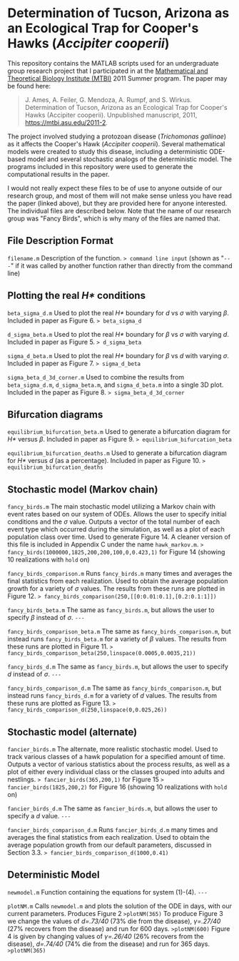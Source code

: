 ﻿# Determination of Tucson, Arizona as an Ecological Trap for Cooper's Hawks (_Accipiter cooperii_)

This repository contains the MATLAB scripts used for an undergraduate group research project that I participated in at the [Mathematical and Theoretical Biology Institute (MTBI)](https://mtbi.asu.edu/) 2011 Summer program. The paper may be found here:

> J. Ames, A. Feiler, G. Mendoza, A. Rumpf, and S. Wirkus. Determination of Tucson, Arizona as an Ecological Trap for Cooper's Hawks (Accipiter cooperii). Unpublished manuscript, 2011, https://mtbi.asu.edu/2011-2.

The project involved studying a protozoan disease (_Trichomonas gallinae_) as it affects the Cooper's Hawk (_Accipiter cooperii_). Several mathematical models were created to study this disease, including a deterministic ODE-based model and several stochastic analogs of the deterministic model. The programs included in this repository were used to generate the computational results in the paper.

I would not really expect these files to be of use to anyone outside of our research group, and most of them will not make sense unless you have read the paper (linked above), but they are provided here for anyone interested. The individual files are described below. Note that the name of our research group was "Fancy Birds", which is why many of the files are named that.

## File Description Format

`filename.m`
Description of the function.
`> command line input` (shown as "`---`" if it was called by another function rather than directly from the command line)

## Plotting the real _H*_ conditions

`beta_sigma_d.m`
Used to plot the real _H*_ boundary for _d_ vs _σ_ with varying _β_. Included in paper as Figure 6.
`> beta_sigma_d`

`d_sigma_beta.m`
Used to plot the real _H*_ boundary for _β_ vs _σ_ with varying _d_. Included in paper as Figure 5.
`> d_sigma_beta`

`sigma_d_beta.m`
Used to plot the real _H*_ boundary for _β_ vs _d_ with varying _σ_. Included in paper as Figure 7.
`> sigma_d_beta`

`sigma_beta_d_3d_corner.m`
Used to combine the results from `beta_sigma_d.m`, `d_sigma_beta.m`, and `sigma_d_beta.m` into a single 3D plot. Included in the paper as Figure 8.
`> sigma_beta_d_3d_corner`

## Bifurcation diagrams

`equilibrium_bifurcation_beta.m`
Used to generate a bifurcation diagram for _H*_ versus _β_. Included in paper as Figure 9.
`> equilibrium_bifurcation_beta`

`equilibrium_bifurcation_deaths.m`
Used to generate a bifurcation diagram for _H*_ versus _d_ (as a percentage). Included in paper as Figure 10.
`> equilibrium_bifurcation_deaths`

## Stochastic model (Markov chain)

`fancy_birds.m`
The main stochastic model utilizing a Markov chain with event rates based on our system of ODEs. Allows the user to specify initial conditions and the _σ_ value. Outputs a vector of the total number of each event type which occurred during the simulation, as well as a plot of each population class over time. Used to generate Figure 14. A cleaner version of this file is included in Appendix C under the name `hawk_markov.m`.
`> fancy_birds(1000000,1825,200,200,100,0,0.423,1)` for Figure 14 (showing 10 realizations with `hold` on)

`fancy_birds_comparison.m`
Runs `fancy_birds.m` many times and averages the final statistics from each realization. Used to obtain the average population growth for a variety of _σ_ values. The results from these runs are plotted in Figure 12.
`> fancy_birds_comparison(250,[[0:0.01:0.1],[0.2:0.1:1]])`

`fancy_birds_beta.m`
The same as `fancy_birds.m`, but allows the user to specify _β_ instead of _σ_.
`---`

`fancy_birds_comparison_beta.m`
The same as `fancy_birds_comparison.m`, but instead runs `fancy_birds_beta.m` for a variety of _β_ values. The results from these runs are plotted in Figure 11.
`> fancy_birds_comparison_beta(250,linspace(0.0005,0.0035,21))`

`fancy_birds_d.m`
The same as `fancy_birds.m`, but allows the user to specify _d_ instead of _σ_.
`---`

`fancy_birds_comparison_d.m`
The same as `fancy_birds_comparison.m`, but instead runs `fancy_birds_d.m` for a variety of _d_ values. The results from these runs are plotted as Figure 13.
`> fancy_birds_comparison_d(250,linspace(0,0.025,26))`

## Stochastic model (alternate)

`fancier_birds.m`
The alternate, more realistic stochastic model. Used to track various classes of a hawk population for a specified amount of time. Outputs a vector of various statistics about the process results, as well as a plot of either every individual class or the classes grouped into adults and nestlings.
`> fancier_birds(365,200,1)` for Figure 15
`> fancier_birds(1825,200,2)` for Figure 16 (showing 10 realizations with `hold` on)

`fancier_birds_d.m`
The same as `fancier_birds.m`, but allows the user to specify a _d_ value.
`---`

`fancier_birds_comparison_d.m`
Runs `fancier_birds_d.m` many times and averages the final statistics from each realization. Used to obtain the average population growth from our default parameters, discussed in Section 3.3.
`> fancier_birds_comparison_d(1000,0.41)`

## Deterministic Model

`newmodel.m`
Function containing the equations for system (1)-(4).
`---`

`plotNM.m`
Calls `newmodel.m` and plots the solution of the ODE in days, with our current parameters. Produces Figure 2
`>plotNM(365)`
To produce Figure 3 we change the values of _d=.73/40_ (73% die from the disease), _γ=.27/40_ (27% recovers from the disease) and run for 600 days.
`>plotNM(600)`
Figure 4 is given by changing values of _γ=.26/40_ (26% recovers from the disease), _d=.74/40_ (74% die from the disease) and run for 365 days.
`>plotNM(365)`
